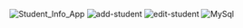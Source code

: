 
![Student_Info_App](https://github.com/OguzhanUnur/Teacher-Grade-Viewer-App/assets/93656265/72fa0aa6-aed1-4c7f-93be-f16917ee1fd3)
![add-student](https://github.com/OguzhanUnur/Teacher-Grade-Viewer-App/assets/93656265/400f07c1-698f-4649-9c88-92fe29712ee3)
![edit-student](https://github.com/OguzhanUnur/Teacher-Grade-Viewer-App/assets/93656265/f37c9c68-7362-4d5e-bc90-496324ce0421)
![MySql](https://github.com/OguzhanUnur/Teacher-Grade-Viewer-App/assets/93656265/f696e4e3-15c5-4785-8ce9-242007b65277)
